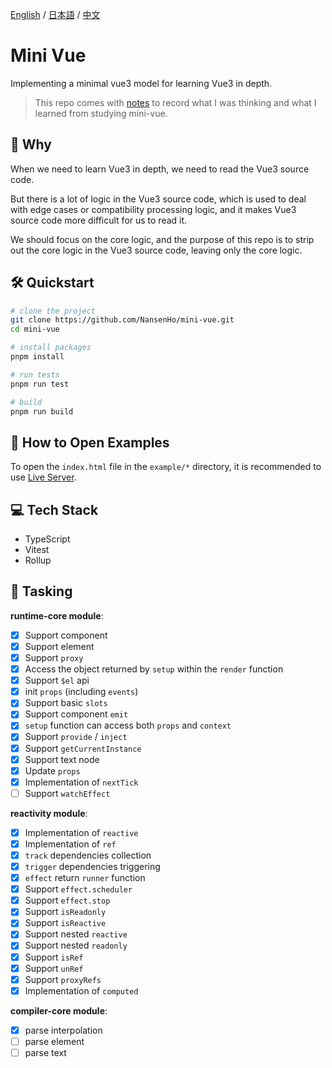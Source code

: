 [English](./README.md) / [日本語](./README_JP.md) / [中文](./README_CN.md)

# Mini Vue

Implementing a minimal vue3 model for learning Vue3 in depth.

> This repo comes with [notes](https://til-nansenho.netlify.app/docs/vue/mini-vue/effect_reactive_dependenciesCollection_dependenciesTriggering/dependenciesCollection_dependenciesTriggering) to record what I was thinking and what I learned from studying mini-vue.

## 🧐 Why

When we need to learn Vue3 in depth, we need to read the Vue3 source code.

But there is a lot of logic in the Vue3 source code, which is used to deal with edge cases or compatibility processing logic, and it makes Vue3 source code more difficult for us to read it.

We should focus on the core logic, and the purpose of this repo is to strip out the core logic in the Vue3 source code, leaving only the core logic.

## 🛠️ Quickstart

```bash
# clone the project
git clone https://github.com/NansenHo/mini-vue.git
cd mini-vue

# install packages
pnpm install

# run tests
pnpm run test

# build
pnpm run build
```

## 🧩 How to Open Examples

To open the `index.html` file in the `example/*` directory, it is recommended to use [Live Server](https://marketplace.visualstudio.com/items?itemName=ritwickdey.LiveServer).

## 💻 Tech Stack

- TypeScript
- Vitest
- Rollup

## 📌 Tasking

**runtime-core module**:

- [x] Support component
- [x] Support element
- [x] Support `proxy`
- [x] Access the object returned by `setup` within the `render` function
- [x] Support `$el` api
- [x] init `props` (including `events`)
- [x] Support basic `slots`
- [x] Support component `emit`
- [x] `setup` function can access both `props` and `context`
- [x] Support `provide` / `inject`
- [x] Support `getCurrentInstance`
- [x] Support text node
- [x] Update `props`
- [x] Implementation of `nextTick`
- [ ] Support `watchEffect`

**reactivity module**:

- [x] Implementation of `reactive`
- [x] Implementation of `ref`
- [x] `track` dependencies collection
- [x] `trigger` dependencies triggering
- [x] `effect` return `runner` function
- [x] Support `effect.scheduler`
- [x] Support `effect.stop`
- [x] Support `isReadonly`
- [x] Support `isReactive`
- [x] Support nested `reactive`
- [x] Support nested `readonly`
- [x] Support `isRef`
- [x] Support `unRef`
- [x] Support `proxyRefs`
- [x] Implementation of `computed`

**compiler-core module**:

- [x] parse interpolation
- [ ] parse element
- [ ] parse text
